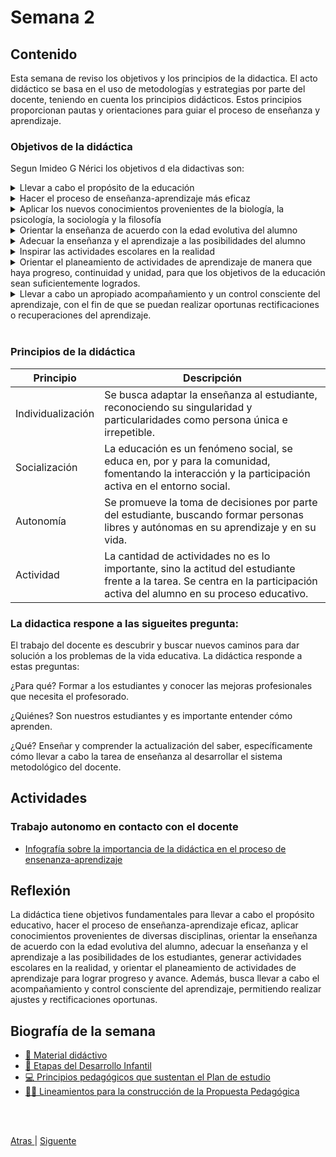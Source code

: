 # Semana 2

## Contenido
Esta semana de reviso los objetivos y los principios de la didactica.
El acto didáctico se basa en el uso de metodologías y estrategias por parte del docente, teniendo en cuenta los principios didácticos. Estos principios proporcionan pautas y orientaciones para guiar el proceso de enseñanza y aprendizaje.
### Objetivos de la didáctica

Segun Imideo G Nérici los objetivos d ela didactivas son:

<details>
  <summary>Llevar a cabo el propósito de la educación</summary>

La didáctica busca cumplir con los objetivos y propósitos de la educación donde los estudiantes adquieran: conocimientos, habilidades y valores.
</details>

<details>
  <summary>Hacer el proceso de enseñanza-aprendizaje más eficaz</summary>

La didáctica se enfoca en utilizar métodos y estrategias efectivas que mejoren el proceso de enseñanza y aprendizaje, con el fin se alcancen los resultados esperados.
</details>

<details>
  <summary>Aplicar los nuevos conocimientos provenientes de la biología, la psicología, la sociología y la filosofía</summary>

La didáctica usa los avances salientes de diferentes disciplinas, para fundamentar y actualizar los procesos educativos.
</details>

<details>
  <summary>Orientar la enseñanza de acuerdo con la edad evolutiva del alumno</summary>

La didáctica las etapas de desarrollo de los estudiantes, utilizando enfoques pedagógicos y contenidos apropiados para cada etapa.
</details>

<details>
  <summary>Adecuar la enseñanza y el aprendizaje a las posibilidades del alumno</summary>

La didáctica se adapta a las capacidades, intereses y necesidades individuales de los estudiantes.
</details>

<details>
  <summary>Inspirar las actividades escolares en la realidad</summary>

La didáctica busca que las actividades escolares estén relacionadas con la realidad y el entorno de los estudiantes.
</details>

<details>
  <summary>Orientar el planeamiento de actividades de aprendizaje de manera que haya progreso, continuidad y unidad, para que los objetivos de la educación sean suficientemente logrados.</summary>
  
La didáctica busca orientar el diseño de actividades de aprendizaje con el fin de alcanzar los objetivos educativos.
</details>

<details>
  <summary>Llevar a cabo un apropiado acompañamiento y un control consciente del aprendizaje, con el fin de que se puedan realizar oportunas rectificaciones o recuperaciones del aprendizaje.</summary>
  
La didáctica se encarga del acompañamiento y control del proceso de aprendizaje, permitiendo realizar ajustes de forma oportuna.
</details>

<br>

### Principios de la didáctica

| Principio | Descripción |
|---|---|
| Individualización | Se busca adaptar la enseñanza al estudiante, reconociendo su singularidad y particularidades como persona única e irrepetible. |
| Socialización | La educación es un fenómeno social, se educa en, por y para la comunidad, fomentando la interacción y la participación activa en el entorno social. |
| Autonomía | Se promueve la toma de decisiones por parte del estudiante, buscando formar personas libres y autónomas en su aprendizaje y en su vida. |
| Actividad | La cantidad de actividades no es lo importante, sino la actitud del estudiante frente a la tarea. Se centra en la participación activa del alumno en su proceso educativo. |


### La didactica respone a las sigueites pregunta:
El trabajo del docente es descubrir y buscar nuevos caminos para dar solución a los problemas de la vida educativa.
La didáctica responde a estas preguntas:

¿Para qué?
Formar a los estudiantes y conocer las mejoras profesionales que necesita el profesorado.

¿Quiénes?
Son nuestros estudiantes y es importante entender cómo aprenden.

¿Qué?
Enseñar y comprender la actualización del saber, específicamente cómo llevar a cabo la tarea de enseñanza al desarrollar el sistema metodológico del docente.



## Actividades

### Trabajo autonomo en contacto con el docente
- [Infografía sobre la importancia de la didáctica en el proceso de ensenanza-aprendizaje](https://infogram.com/trabajo-autonomo-1-1h8n6m3zp5oej4x?live)

## Reflexión
La didáctica tiene objetivos fundamentales para llevar a cabo el propósito educativo, hacer el proceso de enseñanza-aprendizaje eficaz, aplicar conocimientos provenientes de diversas disciplinas, orientar la enseñanza de acuerdo con la edad evolutiva del alumno, adecuar la enseñanza y el aprendizaje a las posibilidades de los estudiantes, generar actividades escolares en la realidad, y orientar el planeamiento de actividades de aprendizaje para lograr progreso y avance. Además, busca llevar a cabo el acompañamiento y control consciente del aprendizaje, permitiendo realizar ajustes y rectificaciones oportunas.

## Biografía de la semana

- [📗 Material didáctivo](https://www.calameo.com/read/006795831a698a50dc16a?page=1)
- [👶 Etapas del Desarrollo Infantil](http://www.oas.org/udse/dit2/que-es/etapas.aspx)
- [💻 Principios pedagógicos que sustentan el Plan de estudio](https://nivelacionplandeestudio2011.wordpress.com/caracteristicas/principios-pedagogicos-que-sustentan-el-plan-de-estudio/#:~:text=Los%20principios%20pedag%C3%B3gicos%20son%20condiciones,mejora%20de%20la%20calidad%20educativa.)
- [👨‍🏫 Lineamientos para la construcción de la Propuesta Pedagógica](https://educacion.gob.ec/wp-content/uploads/downloads/2019/06/Propuesta-Pedagogica.pdf)

<br>
<br>

[Atras  ](/unidad1/semana1.md)
|
[   Siguente](/unidad1/semana3.md)
